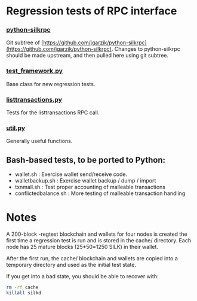 Regression tests of RPC interface
=================================

### [python-silkrpc](https://github.com/jgarzik/python-silkrpc)
Git subtree of [https://github.com/jgarzik/python-silkrpc](https://github.com/jgarzik/python-silkrpc).
Changes to python-silkrpc should be made upstream, and then
pulled here using git subtree.

### [test_framework.py](test_framework.py)
Base class for new regression tests.

### [listtransactions.py](listtransactions.py)
Tests for the listtransactions RPC call.

### [util.py](util.sh)
Generally useful functions.

Bash-based tests, to be ported to Python:
-----------------------------------------
- wallet.sh : Exercise wallet send/receive code.
- walletbackup.sh : Exercise wallet backup / dump / import
- txnmall.sh : Test proper accounting of malleable transactions
- conflictedbalance.sh : More testing of malleable transaction handling

Notes
=====

A 200-block -regtest blockchain and wallets for four nodes
is created the first time a regression test is run and
is stored in the cache/ directory. Each node has 25 mature
blocks (25*50=1250 SILK) in their wallet.

After the first run, the cache/ blockchain and wallets are
copied into a temporary directory and used as the initial
test state.

If you get into a bad state, you should be able
to recover with:

```bash
rm -rf cache
killall silkd
```
